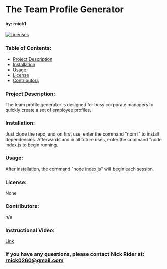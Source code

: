 # The Team Profile Generator

#### by: rnick1

[![Licenses](https://img.shields.io/badge/License-None-blue.svg)](https://opensource.org/licenses/None)

### **Table of Contents:**
- [Project Description](#project-description)
- [Installation](#installation)
- [Usage](#usage)
- [License](#license)
- [Contributors](#contributors)

### **Project Description:**  
The team profile generator is designed for busy corporate managers to quickly create a set of employee profiles.

### **Installation:**  
Just clone the repo, and on first use, enter the command "npm i" to install dependencies. Afterwards and in all future uses, enter the command "node index.js to begin running.

### **Usage:**
After installation, the command "node index.js" will begin each session.

### **License:**
None

### **Contributors:**  
n/a

### **Instructional Video:**
[Link](https://drive.google.com/file/d/1mt0YEzNsy8PFVDld8D4I4S377u2f-rLw/view?usp=sharing)

### If you have any questions, please contact Nick Rider at: rnick0260@gmail.com
